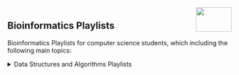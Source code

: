 <img align="right" width="80" height="55" src="https://github.com/cs-MohamedAyman/YouTube-Playlists/blob/master/organizations-logos/youtube.jpg">

## Bioinformatics Playlists
Bioinformatics Playlists for computer science students, which including the following main topics:

<details>
<summary>Data Structures and Algorithms Playlists</summary>
<table>
    <thead>
        <tr>
            <th width="40%">Channel</th>
            <th width="60%">Playlist Name</th>
            <th>Hrs</th>
        </tr>
    </thead>
    <tbody>
            <tr>
                <td rowspan=8 align=center>
MIT OpenCourseWare <a href="https://www.youtube.com/c/mitocw">Playlists</a><br>
<img src="https://github.com/cs-MohamedAyman/YouTube-Playlists/blob/master/organizations-logos/mit%20opencourseware.jpg" width="40%">
                </td>
                <td><a href="https://www.youtube.com/playlist?list=PLUl4u3cNGP62qauV_CpT1zKaGG_Vj5igX">MIT 18.217 Graph Theory and Additive Combinatorics, Fall 2019</a></td>
                <td align="center">30</td>
            </tr>
            <tr>
                <td><a href="https://www.youtube.com/playlist?list=PLUl4u3cNGP6317WaSNfmCvGym2ucw3oGp">MIT 6.046J Design and Analysis of Algorithms, Spring 2015</a></td>
                <td align="center">35</td>
            </tr>
            <tr>
                <td><a href="https://www.youtube.com/playlist?list=PLUl4u3cNGP63d33STUUBfZUpzFCVR5-PV">MIT 6.890 Algorithmic Lower Bounds, Fall 2014</a></td>
                <td align="center">30</td>
            </tr>
            <tr>
                <td><a href="https://www.youtube.com/playlist?list=PLUl4u3cNGP61hsJNdULdudlRL493b-XZf">MIT 6.851 Advanced Data Structures, Spring 2012</a></td>
                <td align="center">30</td>
            </tr>
            <tr>
                <td><a href="https://www.youtube.com/playlist?list=PLUl4u3cNGP62xuxL4CQpy8uo2MeM4a3YD">MIT 6.849 Geometric Folding Algorithms, Fall 2012</a></td>
                <td align="center">50</td>
            </tr>
            <tr>
                <td><a href="https://www.youtube.com/playlist?list=PLUl4u3cNGP61Oq3tWYp6V_F-5jb5L2iHb">MIT 6.006 Introduction to Algorithms, Fall 2011</a></td>
                <td align="center">40</td>
            </tr>
            <tr>
                <td><a href="https://www.youtube.com/playlist?list=PLB7540DEDD482705B">MIT 6.042J Mathematics for Computer Science, Fall 2010</a></td>
                <td align="center">30</td>
            </tr>
            <tr>
                <td><a href="https://www.youtube.com/playlist?list=PL8B24C31197EC371C">MIT 6.046J / 18.410J Introduction to Algorithms</a></td>
                <td align="center">30</td>
            </tr>
            <tr>
                <td rowspan=3 align=center>
Tutorials Point (India) Ltd. <a href="https://www.youtube.com/channel/UCVLbzhxVTiTLiVKeGV7WEBg">Playlists</a><br>
<img src="https://github.com/cs-MohamedAyman/YouTube-Playlists/blob/master/organizations-logos/tutorials%20point%20(india)%20ltd..jpg" width="40%">
                </td>
                <td><a href="https://www.youtube.com/playlist?list=PLWPirh4EWFpG49yASGCmvOwXwVvgnm6Jt">Data Structures</a></td>
                <td align="center">15</td>
            </tr>
            <tr>
                <td><a href="https://www.youtube.com/playlist?list=PLWPirh4EWFpFdWkNxbHeM7Sn5R3egtKpZ">Graph Theory</a></td>
                <td align="center">10</td>
            </tr>
            <tr>
                <td><a href="https://www.youtube.com/playlist?list=PLWPirh4EWFpFl2kIaopJOlKH2PULvpRIM">Analysis of Algorithm</a></td>
                <td align="center">10</td>
            </tr>
            <tr>
                <td rowspan=7 align=center>
nptelhrd <a href="https://www.youtube.com/c/iit">Playlists</a><br>
<img src="https://github.com/cs-MohamedAyman/YouTube-Playlists/blob/master/organizations-logos/nptelhrd.jpg" width="40%">
                </td>
                <td><a href="https://www.youtube.com/playlist?list=PL612CE2AB6F38DF9A">Computer - Graph Theory</a></td>
                <td align="center">40</td>
            </tr>
            <tr>
                <td><a href="https://www.youtube.com/playlist?list=PLbMVogVj5nJQnzk6Sn9o6RTpu4Evx0LOT">Matrix Theory</a></td>
                <td align="center">40</td>
            </tr>
            <tr>
                <td><a href="https://www.youtube.com/playlist?list=PLbMVogVj5nJSUpKllt0btml02Zsc9U1VU">Computer - Design and Analysis of Algorithms</a></td>
                <td align="center">35</td>
            </tr>
            <tr>
                <td><a href="https://www.youtube.com/playlist?list=PLbMVogVj5nJRB0iSf-k-zv95LA6ExPf6_">Computer Science - Parallel Algorithm</a></td>
                <td align="center">25</td>
            </tr>
            <tr>
                <td><a href="https://www.youtube.com/playlist?list=PLbMVogVj5nJTA6ZeVkqHEiUup_3ccdg_C">Computer - Computer Algorithms - 2</a></td>
                <td align="center">35</td>
            </tr>
            <tr>
                <td><a href="https://www.youtube.com/playlist?list=PL0862D1A947252D20">Computer Sc - Discrete Mathematical Structures</a></td>
                <td align="center">40</td>
            </tr>
            <tr>
                <td><a href="https://www.youtube.com/playlist?list=PL05CD03A43A56AE66">Mathematics - Advanced Matrix Theory and Linear Algebra for Engineers</a></td>
                <td align="center">40</td>
            </tr>
            <tr>
                <td rowspan=2 align=center>
Neso Academy <a href="https://www.youtube.com/user/nesoacademy">Playlists</a><br>
<img src="https://github.com/cs-MohamedAyman/YouTube-Playlists/blob/master/organizations-logos/neso%20academy.jpg" width="40%">
                </td>
                <td><a href="https://www.youtube.com/playlist?list=PLBlnK6fEyqRhqJPDXcvYlLfXPh37L89g3">Discrete Mathematics</a></td>
                <td align="center">5</td>
            </tr>
            <tr>
                <td><a href="https://www.youtube.com/playlist?list=PLBlnK6fEyqRhX6r2uhhlubuF5QextdCSM">C Programming & Data Structures</a></td>
                <td align="center">40</td>
            </tr>
            <tr>
                <td rowspan=6 align=center>
mycodeschool <a href="https://www.youtube.com/user/mycodeschool">Playlists</a><br>
<img src="https://github.com/cs-MohamedAyman/YouTube-Playlists/blob/master/organizations-logos/mycodeschool.jpg" width="40%">
                </td>
                <td><a href="https://www.youtube.com/playlist?list=PL2_aWCzGMAwKedT2KfDMB9YA5DgASZb3U">Sorting Algorithms</a></td>
                <td align="center">3</td>
            </tr>
            <tr>
                <td><a href="https://www.youtube.com/playlist?list=PL2_aWCzGMAwLz3g66WrxFGSXvSsvyfzCO">Recursion</a></td>
                <td align="center">3</td>
            </tr>
            <tr>
                <td><a href="https://www.youtube.com/playlist?list=PL2_aWCzGMAwL3ldWlrii6YeLszojgH77j">Binary Search</a></td>
                <td align="center">3</td>
            </tr>
            <tr>
                <td><a href="https://www.youtube.com/playlist?list=PL2_aWCzGMAwI9HK8YPVBjElbLbI3ufctn">Time Complexity Analysis</a></td>
                <td align="center">1</td>
            </tr>
            <tr>
                <td><a href="https://www.youtube.com/playlist?list=PL2_aWCzGMAwLL-mEB4ef20f3iqWMGWa25">Mathematics for Programmers</a></td>
                <td align="center">3</td>
            </tr>
            <tr>
                <td><a href="https://www.youtube.com/playlist?list=PL2_aWCzGMAwI3W_JlcBbtYTwiQSsOTa6P">Data structures</a></td>
                <td align="center">10</td>
            </tr>
            <tr>
                <td rowspan=6 align=center>
Gate Lectures by Ravindrababu Ravula <a href="https://www.youtube.com/channel/UCJjC1hn78yZqTf0vdTC6wAQ">Playlists</a><br>
<img src="https://github.com/cs-MohamedAyman/YouTube-Playlists/blob/master/organizations-logos/gate%20lectures%20by%20ravindrababu%20ravula.jpg" width="40%">
                </td>
                <td><a href="https://www.youtube.com/playlist?list=PLEbnTDJUr_IeHYw_sfBOJ6gk5pie0yP-0">Algorithms and Data structures</a></td>
                <td align="center">5</td>
            </tr>
            <tr>
                <td><a href="https://www.youtube.com/playlist?list=PLEbnTDJUr_Ifg1ysuBhagRJ_Uky0VPP3X">Set Theory & Algebra Complete GATE course</a></td>
                <td align="center">30</td>
            </tr>
            <tr>
                <td><a href="https://www.youtube.com/playlist?list=PLEbnTDJUr_IeX-ThnV_QNlc69YC9-uMDK">Graph Theory complete GATE course</a></td>
                <td align="center">30</td>
            </tr>
            <tr>
                <td><a href="https://www.youtube.com/playlist?list=PLEbnTDJUr_IfHaPT14Ni6jEAWhbnLevvT">GATE Discrete Maths Course</a></td>
                <td align="center">3</td>
            </tr>
            <tr>
                <td><a href="https://www.youtube.com/playlist?list=PLEbnTDJUr_IdsCDTulbxcITxAuC-rm2ys">Data Structures and Algorithms in C++</a></td>
                <td align="center">20</td>
            </tr>
            <tr>
                <td><a href="https://www.youtube.com/playlist?list=PLEbnTDJUr_IcRgfLN55di5gI6CPza5Qhm">Algorithms Free Course | For GATE and Interview Preparation</a></td>
                <td align="center">20</td>
            </tr>
            <tr>
                <td rowspan=3 align=center>
Gate Smashers <a href="https://www.youtube.com/c/GateSmashers">Playlists</a><br>
<img src="https://github.com/cs-MohamedAyman/YouTube-Playlists/blob/master/organizations-logos/gate%20smashers.jpg" width="40%">
                </td>
                <td><a href="https://www.youtube.com/playlist?list=PLxCzCOWd7aiH2wwES9vPWsEL6ipTaUSl3">Discrete Mathematics</a></td>
                <td align="center">5</td>
            </tr>
            <tr>
                <td><a href="https://www.youtube.com/playlist?list=PLxCzCOWd7aiEwaANNt3OqJPVIxwp2ebiT">Data Structure</a></td>
                <td align="center">3</td>
            </tr>
            <tr>
                <td><a href="https://www.youtube.com/playlist?list=PLxCzCOWd7aiHcmS4i14bI0VrMbZTUvlTa">Design and Analysis of algorithms (DAA)</a></td>
                <td align="center">10</td>
            </tr>
            <tr>
                <td rowspan=2 align=center>
Education 4u <a href="https://www.youtube.com/channel/UCKS34cSMNaXaySe2xgXH-3A">Playlists</a><br>
<img src="https://github.com/cs-MohamedAyman/YouTube-Playlists/blob/master/organizations-logos/education%204u.jpg" width="40%">
                </td>
                <td><a href="https://www.youtube.com/playlist?list=PLrjkTql3jnm8ikiQIeIHrMYCaBfkBkfYR">Data Structures (DS)</a></td>
                <td align="center">15</td>
            </tr>
            <tr>
                <td><a href="https://www.youtube.com/playlist?list=PLrjkTql3jnm8wGQyNhgdmm2gkoa8CXCml">Design and Analysis of algorithms</a></td>
                <td align="center">10</td>
            </tr>
            <tr>
                <td rowspan=2 align=center>
Jenny's lectures CS/IT NET&JRF <a href="https://www.youtube.com/c/JennyslecturesCSITNETJRF">Playlists</a><br>
<img src="https://github.com/cs-MohamedAyman/YouTube-Playlists/blob/master/organizations-logos/jenny's%20lectures%20cs/it%20net&jrf.jpg" width="40%">
                </td>
                <td><a href="https://www.youtube.com/playlist?list=PLdo5W4Nhv31bbKJzrsKfMpo_grxuLl8LU">Data Structures and Algorithms</a></td>
                <td align="center">40</td>
            </tr>
            <tr>
                <td><a href="https://www.youtube.com/playlist?list=PLdo5W4Nhv31aBrJE1WS4MR9LRfbmZrAQu">Dynamic Programming</a></td>
                <td align="center">5</td>
            </tr>
            <tr>
                <td rowspan=4 align=center>
Easy Engineering Classes <a href="https://www.youtube.com/c/EasyEngineeringClasses">Playlists</a><br>
<img src="https://github.com/cs-MohamedAyman/YouTube-Playlists/blob/master/organizations-logos/easy%20engineering%20classes.jpg" width="40%">
                </td>
                <td><a href="https://www.youtube.com/playlist?list=PLV8vIYTIdSnb0_n0G30-i6Mm0r_XT5_Z8">Algorithm Design and Analysis</a></td>
                <td align="center">3</td>
            </tr>
            <tr>
                <td><a href="https://www.youtube.com/playlist?list=PLV8vIYTIdSna11Vc54-abg33JtVZiiMfg">Data Structure(ETCS - 209) - IP University Syllabus</a></td>
                <td align="center">5</td>
            </tr>
            <tr>
                <td><a href="https://www.youtube.com/playlist?list=PLV8vIYTIdSnaTVCcd954N14bVOOgYh-2V">Computer Graphics and Multimedia(CGMM) Lectures in Hindi</a></td>
                <td align="center">10</td>
            </tr>
            <tr>
                <td><a href="https://www.youtube.com/playlist?list=PLV8vIYTIdSnZjLhFRkVBsjQr5NxIiq1b3">Discrete Mathematics Lectures</a></td>
                <td align="center">5</td>
            </tr>
            <tr>
                <td rowspan=8 align=center>
KNOWLEDGE GATE <a href="https://www.youtube.com/c/KNOWLEDGEGATE_kg">Playlists</a><br>
<img src="https://github.com/cs-MohamedAyman/YouTube-Playlists/blob/master/organizations-logos/knowledge%20gate.jpg" width="40%">
                </td>
                <td><a href="https://www.youtube.com/playlist?list=PLmXKhU9FNesTSqP8hWDncxpCj8a4uzmu7">3.1 – Set Theory | Discrete Mathematics</a></td>
                <td align="center">1</td>
            </tr>
            <tr>
                <td><a href="https://www.youtube.com/playlist?list=PLmXKhU9FNesTpQNP_OpXN7WaPwGx7NWsq">3.2 – Relation | Discrete Mathematics</a></td>
                <td align="center">10</td>
            </tr>
            <tr>
                <td><a href="https://www.youtube.com/playlist?list=PLmXKhU9FNesSSV7OuOH-Uu6Cunsyn9PUD">3.3 – Functions | Discrete Mathematics</a></td>
                <td align="center">3</td>
            </tr>
            <tr>
                <td><a href="https://www.youtube.com/playlist?list=PLmXKhU9FNesS7GpOddHDX3ZCl86_cwcIn">3.4 – Graph Theory | Discrete Mathematics</a></td>
                <td align="center">10</td>
            </tr>
            <tr>
                <td><a href="https://www.youtube.com/playlist?list=PLmXKhU9FNesQxcibunbD82NTQMBKVUO1S">3.5 – Proposition | Discrete Mathematics</a></td>
                <td align="center">5</td>
            </tr>
            <tr>
                <td><a href="https://www.youtube.com/playlist?list=PLmXKhU9FNesQrSgLxm6zx3XxH_M_8n3LA">3.6 – Group Theory | Discrete Mathematics</a></td>
                <td align="center">5</td>
            </tr>
            <tr>
                <td><a href="https://www.youtube.com/playlist?list=PLmXKhU9FNesRRy20Hjr2GuQ7Y6wevfsc5">5 – DATA STRUCTURE</a></td>
                <td align="center">3</td>
            </tr>
            <tr>
                <td><a href="https://www.youtube.com/playlist?list=PLmXKhU9FNesQJ3rpOAFE6RTm-2u2diwKn">6 – ALGORITHM</a></td>
                <td align="center">1</td>
            </tr>
            <tr>
                <td rowspan=10 align=center>
GeeksforGeeks <a href="https://www.youtube.com/c/GeeksforGeeksVideos">Playlists</a><br>
<img src="https://github.com/cs-MohamedAyman/YouTube-Playlists/blob/master/organizations-logos/geeksforgeeks.jpg" width="40%">
                </td>
                <td><a href="https://www.youtube.com/playlist?list=PLqM7alHXFySGbXhWx7sBJEwY2DnhDjmxm">Dynamic Programming | Algorithms & Data Structures</a></td>
                <td align="center">3</td>
            </tr>
            <tr>
                <td><a href="https://www.youtube.com/playlist?list=PLqM7alHXFySEQDk2MDfbwEdjd2svVJH9p">Arrays | Data Structures & Algorithms</a></td>
                <td align="center">20</td>
            </tr>
            <tr>
                <td><a href="https://www.youtube.com/playlist?list=PLqM7alHXFySH41ZxzrPNj2pAYPOI8ITe7">Linked List | Data Structures & Algorithms</a></td>
                <td align="center">10</td>
            </tr>
            <tr>
                <td><a href="https://www.youtube.com/playlist?list=PLqM7alHXFySF7Lap-wi5qlaD8OEBx9RMV">Stack | Data Structures & Algorithms</a></td>
                <td align="center">5</td>
            </tr>
            <tr>
                <td><a href="https://www.youtube.com/playlist?list=PLqM7alHXFySG6wgjVeEat_ouTIi0IBQ6D">Queue | Data Structures & Algorithms</a></td>
                <td align="center">3</td>
            </tr>
            <tr>
                <td><a href="https://www.youtube.com/playlist?list=PLqM7alHXFySGNyLyr8A2CBEBIbUIEC38f">Matrix Tutorials</a></td>
                <td align="center">1</td>
            </tr>
            <tr>
                <td><a href="https://www.youtube.com/playlist?list=PLqM7alHXFySEaZgcg7uRYJFBnYMLti-nh">Graph | Data Structures & Algorithms</a></td>
                <td align="center">5</td>
            </tr>
            <tr>
                <td><a href="https://www.youtube.com/playlist?list=PLqM7alHXFySHCXD7r1J0ky9Zg_GBB1dbk">Trees | Data Structures & Algorithms</a></td>
                <td align="center">20</td>
            </tr>
            <tr>
                <td><a href="https://www.youtube.com/playlist?list=PLqM7alHXFySGwXaessYMemAnITqlZdZVE">Hashing Tutorials</a></td>
                <td align="center">3</td>
            </tr>
            <tr>
                <td><a href="https://www.youtube.com/playlist?list=PLqM7alHXFySH8VivqUPnNFJ0kxgzgHrVb">Trie | Data Structures & Algorithms</a></td>
                <td align="center">1</td>
            </tr>
            <tr>
                <td rowspan=3 align=center>
Sundeep Saradhi Kanthety <a href="https://www.youtube.com/c/SundeepSaradhi">Playlists</a><br>
<img src="https://github.com/cs-MohamedAyman/YouTube-Playlists/blob/master/organizations-logos/sundeep%20saradhi%20kanthety.jpg" width="40%">
                </td>
                <td><a href="https://www.youtube.com/playlist?list=PLLOxZwkBK52Akgqf4oSWPOQO9ROWS_9rc">DATA STRUCTURES</a></td>
                <td align="center">20</td>
            </tr>
            <tr>
                <td><a href="https://www.youtube.com/playlist?list=PLLOxZwkBK52CY_b7jorivUjYzjhoMA_6Z">SORTING TECHNIQUES</a></td>
                <td align="center">5</td>
            </tr>
            <tr>
                <td><a href="https://www.youtube.com/playlist?list=PLLOxZwkBK52DkMLAYhRLA_VtePq5wW_N4">COMPUTER GRAPHICS</a></td>
                <td align="center">10</td>
            </tr>
            <tr>
                <td rowspan=2 align=center>
5 Minutes Engineering <a href="https://www.youtube.com/c/5MinutesEngineering">Playlists</a><br>
<img src="https://github.com/cs-MohamedAyman/YouTube-Playlists/blob/master/organizations-logos/5%20minutes%20engineering.jpg" width="40%">
                </td>
                <td><a href="https://www.youtube.com/playlist?list=PLYwpaL_SFmcDKuvj-wIgDnHA5JTfUwrHv">Discrete Mathematics</a></td>
                <td align="center">1</td>
            </tr>
            <tr>
                <td><a href="https://www.youtube.com/playlist?list=PLYwpaL_SFmcBOrMihdkd48kgs6_YP8taa">Design And Analysis Of Algorithm</a></td>
                <td align="center">5</td>
            </tr>
            <tr>
                <td rowspan=4 align=center>
Tushar Roy - Coding Made Simple <a href="https://www.youtube.com/user/tusharroy2525">Playlists</a><br>
<img src="https://github.com/cs-MohamedAyman/YouTube-Playlists/blob/master/organizations-logos/tushar%20roy%20-%20coding%20made%20simple.jpg" width="40%">
                </td>
                <td><a href="https://www.youtube.com/playlist?list=PLrmLmBdmIlpv_jNDXtJGYTPNQ2L1gdHxu">Binary Tree</a></td>
                <td align="center">10</td>
            </tr>
            <tr>
                <td><a href="https://www.youtube.com/playlist?list=PLrmLmBdmIlpsHaNTPP_jHHDx_os9ItYXr">Dynamic Programming</a></td>
                <td align="center">10</td>
            </tr>
            <tr>
                <td><a href="https://www.youtube.com/playlist?list=PLrmLmBdmIlpvxhscYQdvfFNWU_pdkG5de">Suffix/Prefix</a></td>
                <td align="center">3</td>
            </tr>
            <tr>
                <td><a href="https://www.youtube.com/playlist?list=PLrmLmBdmIlpu2f2g8ltqaaCZiq6GJvl1j">Graph Algorithms</a></td>
                <td align="center">5</td>
            </tr>
            <tr>
                <td rowspan=8 align=center>
Back To Back SWE <a href="https://www.youtube.com/c/BackToBackSWE">Playlists</a><br>
<img src="https://github.com/cs-MohamedAyman/YouTube-Playlists/blob/master/organizations-logos/back%20to%20back%20swe.jpg" width="40%">
                </td>
                <td><a href="https://www.youtube.com/playlist?list=PLiQ766zSC5jOuk-QnjvTv7E8wqOTQ-Ic9">Time and Space Complexity</a></td>
                <td align="center">1</td>
            </tr>
            <tr>
                <td><a href="https://www.youtube.com/playlist?list=PLiQ766zSC5jNlilqsJSiVcvIMxTdMlJbl">Graphs, Greedy Algorithms, & Other</a></td>
                <td align="center">3</td>
            </tr>
            <tr>
                <td><a href="https://www.youtube.com/playlist?list=PLiQ766zSC5jM2OKVr8sooOuGgZkvnOCTI">Dynamic Programming, Recursion, & Backtracking</a></td>
                <td align="center">10</td>
            </tr>
            <tr>
                <td><a href="https://www.youtube.com/playlist?list=PLiQ766zSC5jMZgWWdqy_6TpLivRGQaFD-">Sorting, Searching, & Heaps</a></td>
                <td align="center">10</td>
            </tr>
            <tr>
                <td><a href="https://www.youtube.com/playlist?list=PLiQ766zSC5jND9vxch5-zT7GuMigiWaV_">Trees, Binary Trees, & Binary Search Trees</a></td>
                <td align="center">3</td>
            </tr>
            <tr>
                <td><a href="https://www.youtube.com/playlist?list=PLiQ766zSC5jN42O1DBalnkom5y2LXtnnK">Arrays, Primitives, & Strings</a></td>
                <td align="center">5</td>
            </tr>
            <tr>
                <td><a href="https://www.youtube.com/playlist?list=PLiQ766zSC5jMEpcGL0nSkfDM3paBP5FOE">Linked Lists & Hashtables</a></td>
                <td align="center">3</td>
            </tr>
            <tr>
                <td><a href="https://www.youtube.com/playlist?list=PLiQ766zSC5jPjqhrp9VWhvTcR0jwF1-Km">Stacks & Queues</a></td>
                <td align="center">1</td>
            </tr>
            <tr>
                <td rowspan=2 align=center>
Simple Snippets <a href="https://www.youtube.com/c/SimpleSnippets">Playlists</a><br>
<img src="https://github.com/cs-MohamedAyman/YouTube-Playlists/blob/master/organizations-logos/simple%20snippets.jpg" width="40%">
                </td>
                <td><a href="https://www.youtube.com/playlist?list=PLIY8eNdw5tW_zX3OCzX7NJ8bL1p6pWfgG">Data Structures and Algorithms with C++ Practical Implementation</a></td>
                <td align="center">15</td>
            </tr>
            <tr>
                <td><a href="https://www.youtube.com/playlist?list=PLIY8eNdw5tW_lHyageTADFKBt9weJXndE">CPU Scheduling Algorithms - Operating Systems</a></td>
                <td align="center">3</td>
            </tr>
            <tr>
                <td rowspan=4 align=center>
TheTrevTutor <a href="https://www.youtube.com/c/Trevtutor">Playlists</a><br>
<img src="https://github.com/cs-MohamedAyman/YouTube-Playlists/blob/master/organizations-logos/thetrevtutor.jpg" width="40%">
                </td>
                <td><a href="https://www.youtube.com/playlist?list=PLDDGPdw7e6Ag1EIznZ-m-qXu4XX3A0cIz">Discrete Math 1</a></td>
                <td align="center">15</td>
            </tr>
            <tr>
                <td><a href="https://www.youtube.com/playlist?list=PLDDGPdw7e6Aj0amDsYInT_8p6xTSTGEi2">Discrete Math 2</a></td>
                <td align="center">10</td>
            </tr>
            <tr>
                <td><a href="https://www.youtube.com/playlist?list=PLDDGPdw7e6Ah0e9VYg6ejkS4jRLKB2b2J">Introduction to Linguistics</a></td>
                <td align="center">5</td>
            </tr>
            <tr>
                <td><a href="https://www.youtube.com/playlist?list=PLDDGPdw7e6AhOute8PxF1qccHYGtFZdbl">Mathematical Linguistics</a></td>
                <td align="center">10</td>
            </tr>
            <tr>
                <td rowspan=7 align=center>
Back To Back SWE <a href="https://www.youtube.com/c/BackToBackSWE">Playlists</a><br>
<img src="https://github.com/cs-MohamedAyman/YouTube-Playlists/blob/master/organizations-logos/back%20to%20back%20swe.jpg" width="40%">
                </td>
                <td><a href="https://www.youtube.com/playlist?list=PLiQ766zSC5jM2OKVr8sooOuGgZkvnOCTI">Dynamic Programming, Recursion, & Backtracking</a></td>
                <td align="center">10</td>
            </tr>
            <tr>
                <td><a href="https://www.youtube.com/playlist?list=PLiQ766zSC5jPjqhrp9VWhvTcR0jwF1-Km">Stacks & Queues</a></td>
                <td align="center">1</td>
            </tr>
            <tr>
                <td><a href="https://www.youtube.com/playlist?list=PLiQ766zSC5jND9vxch5-zT7GuMigiWaV_">Trees, Binary Trees, & Binary Search Trees</a></td>
                <td align="center">3</td>
            </tr>
            <tr>
                <td><a href="https://www.youtube.com/playlist?list=PLiQ766zSC5jMEpcGL0nSkfDM3paBP5FOE">Linked Lists & Hashtables</a></td>
                <td align="center">3</td>
            </tr>
            <tr>
                <td><a href="https://www.youtube.com/playlist?list=PLiQ766zSC5jNlilqsJSiVcvIMxTdMlJbl">Graphs, Greedy Algorithms, & Other</a></td>
                <td align="center">3</td>
            </tr>
            <tr>
                <td><a href="https://www.youtube.com/playlist?list=PLiQ766zSC5jN42O1DBalnkom5y2LXtnnK">Arrays, Primitives, & Strings</a></td>
                <td align="center">5</td>
            </tr>
            <tr>
                <td><a href="https://www.youtube.com/playlist?list=PLiQ766zSC5jMZgWWdqy_6TpLivRGQaFD-">Sorting, Searching, & Heaps</a></td>
                <td align="center">10</td>
            </tr>
            <tr>
                <td rowspan=5 align=center>
Unacademy Computer Science <a href="https://www.youtube.com/channel/UCFWCFYvqnAMT-jcCqTp_SlA">Playlists</a><br>
<img src="https://github.com/cs-MohamedAyman/YouTube-Playlists/blob/master/organizations-logos/unacademy%20computer%20science.jpg" width="40%">
                </td>
                <td><a href="https://www.youtube.com/playlist?list=PLG9aCp4uE-s0W16umpGQZO686g8LgqsBe">ETCS 209 Data Structure (English+Hindi)</a></td>
                <td align="center">5</td>
            </tr>
            <tr>
                <td><a href="https://www.youtube.com/playlist?list=PLG9aCp4uE-s0j5Er7XarVwb2Vl-s0z-OJ">Data Structure | Infinity Batch</a></td>
                <td align="center">45</td>
            </tr>
            <tr>
                <td><a href="https://www.youtube.com/playlist?list=PLG9aCp4uE-s3Rs4AjzG0VcXQCggmOJJ6W">Data Structure: GATE PYQs</a></td>
                <td align="center">15</td>
            </tr>
            <tr>
                <td><a href="https://www.youtube.com/playlist?list=PLG9aCp4uE-s0tYS5e9TlKqtJ9hPZ6PDjj">Data Structure | Placement Preparation</a></td>
                <td align="center">5</td>
            </tr>
            <tr>
                <td><a href="https://www.youtube.com/playlist?list=PLG9aCp4uE-s0R2OpVLcENKs5jXFCTmxw8">Data Structure | Sankalp Batch</a></td>
                <td align="center">10</td>
            </tr>
            <tr>
                <td rowspan=15 align=center>
WilliamFiset <a href="https://www.youtube.com/c/WilliamFiset-videos">Playlists</a><br>
<img src="https://github.com/cs-MohamedAyman/YouTube-Playlists/blob/master/organizations-logos/williamfiset.jpg" width="40%">
                </td>
                <td><a href="https://www.youtube.com/playlist?list=PLDV1Zeh2NRsDGO4--qE8yH72HFL1Km93P">Graph Theory Playlist</a></td>
                <td align="center">10</td>
            </tr>
            <tr>
                <td><a href="https://www.youtube.com/playlist?list=PLDV1Zeh2NRsAsbafOroUBnNV8fhZa7P4u">Dynamic Programming</a></td>
                <td align="center">3</td>
            </tr>
            <tr>
                <td><a href="https://www.youtube.com/playlist?list=PLDV1Zeh2NRsDfGc8rbQ0_58oEZQVtvoIc">Tree Algorithms</a></td>
                <td align="center">3</td>
            </tr>
            <tr>
                <td><a href="https://www.youtube.com/playlist?list=PLDV1Zeh2NRsDj3NzHbbFIC58etjZhiGcG">Network Flow playlist</a></td>
                <td align="center">3</td>
            </tr>
            <tr>
                <td><a href="https://www.youtube.com/playlist?list=PLDV1Zeh2NRsD06x59fxczdWLhDDszUHKt">AVL tree playlist</a></td>
                <td align="center">1</td>
            </tr>
            <tr>
                <td><a href="https://www.youtube.com/playlist?list=PLDV1Zeh2NRsBI1C-mR6ZhHTyfoEJWlxvq">Union Find [Disjoint Set] Playlist</a></td>
                <td align="center">1</td>
            </tr>
            <tr>
                <td><a href="https://www.youtube.com/playlist?list=PLDV1Zeh2NRsCYY48kOkeLQ-cg9-eqInzs">Binary Search Tree Playlist</a></td>
                <td align="center">1</td>
            </tr>
            <tr>
                <td><a href="https://www.youtube.com/playlist?list=PLDV1Zeh2NRsC0FVi9Rshi-5fFU1QwcFQ1">Stack data structure playlist</a></td>
                <td align="center">1</td>
            </tr>
            <tr>
                <td><a href="https://www.youtube.com/playlist?list=PLDV1Zeh2NRsAWrxWRTHJrsgBrbwqGzt-z">Queue data structure playlist</a></td>
                <td align="center">1</td>
            </tr>
            <tr>
                <td><a href="https://www.youtube.com/playlist?list=PLDV1Zeh2NRsCQ_Educ7GCNs3mvzpXhHW5">Suffix array playlist</a></td>
                <td align="center">1</td>
            </tr>
            <tr>
                <td><a href="https://www.youtube.com/playlist?list=PLDV1Zeh2NRsCLFSHm1nYb9daYf60lCcag">Priority Queue Playlist</a></td>
                <td align="center">1</td>
            </tr>
            <tr>
                <td><a href="https://www.youtube.com/playlist?list=PLDV1Zeh2NRsCvoyP-bztk6uXAYoyZg_U9">Fenwick Tree/Binary indexed tree playlist</a></td>
                <td align="center">1</td>
            </tr>
            <tr>
                <td><a href="https://www.youtube.com/playlist?list=PLDV1Zeh2NRsDH5Wq-Vk5tDb8gH03cULZS">Hash Tables Playlist</a></td>
                <td align="center">3</td>
            </tr>
            <tr>
                <td><a href="https://www.youtube.com/playlist?list=PLDV1Zeh2NRsB6SWUrDFW2RmDotAfPbeHu">Data structures playlist</a></td>
                <td align="center">10</td>
            </tr>
            <tr>
                <td><a href="https://www.youtube.com/playlist?list=PLDV1Zeh2NRsB_qrMScWu9VcsXXP4A36xM">Programming Competition Problems with Micah Stairs</a></td>
                <td align="center">3</td>
            </tr>
            <tr>
                <td rowspan=8 align=center>
Knowledge Center <a href="https://www.youtube.com/c/KnowledgeCenter">Playlists</a><br>
<img src="https://github.com/cs-MohamedAyman/YouTube-Playlists/blob/master/organizations-logos/knowledge%20center.jpg" width="40%">
                </td>
                <td><a href="https://www.youtube.com/playlist?list=PL1w8k37X_6L_M7IBbrygh_OPZlpaQ_49a">Discrete Mathematics (A to Z)</a></td>
                <td align="center">3</td>
            </tr>
            <tr>
                <td><a href="https://www.youtube.com/playlist?list=PL1w8k37X_6L-UQSn0c4DJJmbLb2DzDBkx">Dynamic Programming | Programming Interviews</a></td>
                <td align="center">10</td>
            </tr>
            <tr>
                <td><a href="https://www.youtube.com/playlist?list=PL1w8k37X_6L_OFMZKomcc3BTbNXIzuK_-">Recursion</a></td>
                <td align="center">3</td>
            </tr>
            <tr>
                <td><a href="https://www.youtube.com/playlist?list=PL1w8k37X_6L_otfYwx4OiMmVKs_iLkPz5">Strings | Pattern Matching</a></td>
                <td align="center">3</td>
            </tr>
            <tr>
                <td><a href="https://www.youtube.com/playlist?list=PL1w8k37X_6L-E23tn3d6oXLW63pS8-5rm">Trees | Binary Trees | BST</a></td>
                <td align="center">10</td>
            </tr>
            <tr>
                <td><a href="https://www.youtube.com/playlist?list=PL1w8k37X_6L9IfRTVvL-tKnrZ_F-8HJQt">Graphs | Data Structures | Algorithms</a></td>
                <td align="center">15</td>
            </tr>
            <tr>
                <td><a href="https://www.youtube.com/playlist?list=PL1w8k37X_6L-bwZCPpELH6Cwo3WzUxDp7">Linked List | Data Structures and Algorithms | C++</a></td>
                <td align="center">10</td>
            </tr>
            <tr>
                <td><a href="https://www.youtube.com/playlist?list=PL1w8k37X_6L9NXrP1D31hDTKcdAPIL0cG">C++ Standard Template Library | STL</a></td>
                <td align="center">5</td>
            </tr>
            <tr>
                <td rowspan=22 align=center>
TECH DOSE <a href="https://www.youtube.com/c/TECHDOSE4u">Playlists</a><br>
<img src="https://github.com/cs-MohamedAyman/YouTube-Playlists/blob/master/organizations-logos/tech%20dose.jpg" width="40%">
                </td>
                <td><a href="https://www.youtube.com/playlist?list=PLEJXowNB4kPxWxRGSSn4qLdZm0h_XHqzt">Hashing Full Course</a></td>
                <td align="center">3</td>
            </tr>
            <tr>
                <td><a href="https://www.youtube.com/playlist?list=PLEJXowNB4kPyP2PdMhOUlTY6GrRIITx28">HEAP full course</a></td>
                <td align="center">5</td>
            </tr>
            <tr>
                <td><a href="https://www.youtube.com/playlist?list=PLEJXowNB4kPxBwaXtRO1qFLpCzF75DYrS">Dynamic Programming Newbie to Expert</a></td>
                <td align="center">15</td>
            </tr>
            <tr>
                <td><a href="https://www.youtube.com/playlist?list=PLEJXowNB4kPyO3prfyAh8ms7VltG5o47M">TRIE</a></td>
                <td align="center">5</td>
            </tr>
            <tr>
                <td><a href="https://www.youtube.com/playlist?list=PLEJXowNB4kPzDxOSQJFEnfZW_fduTdFlD">Programming & Data Structures</a></td>
                <td align="center">5</td>
            </tr>
            <tr>
                <td><a href="https://www.youtube.com/playlist?list=PLEJXowNB4kPy7Um6ju_jus9kdlTg5KEf_">Sorting Algorithms</a></td>
                <td align="center">5</td>
            </tr>
            <tr>
                <td><a href="https://www.youtube.com/playlist?list=PLEJXowNB4kPxEGqBZgYZZv3vy9Adj5_Am">Linked List</a></td>
                <td align="center">3</td>
            </tr>
            <tr>
                <td><a href="https://www.youtube.com/playlist?list=PLEJXowNB4kPzqcnf9CnjEcgP7r5LaSijB">Tree</a></td>
                <td align="center">10</td>
            </tr>
            <tr>
                <td><a href="https://www.youtube.com/playlist?list=PLEJXowNB4kPzEzCq5aDgElTTdG5hCIFhz">Advanced Data Structures</a></td>
                <td align="center">3</td>
            </tr>
            <tr>
                <td><a href="https://www.youtube.com/playlist?list=PLEJXowNB4kPydA5eRH1TqTstabSvurF_D">Data Structures in Python</a></td>
                <td align="center">3</td>
            </tr>
            <tr>
                <td><a href="https://www.youtube.com/playlist?list=PLEJXowNB4kPzhcTNLaBgtddxRAgOnhu68">Dynamic Programming</a></td>
                <td align="center">10</td>
            </tr>
            <tr>
                <td><a href="https://www.youtube.com/playlist?list=PLEJXowNB4kPwTb4BivkY0dENHmXdOEM3V">Searching Algorithms</a></td>
                <td align="center">5</td>
            </tr>
            <tr>
                <td><a href="https://www.youtube.com/playlist?list=PLEJXowNB4kPyi859E6qGUs7jlpQehJndl">Trie</a></td>
                <td align="center">3</td>
            </tr>
            <tr>
                <td><a href="https://www.youtube.com/playlist?list=PLEJXowNB4kPxiWkLPP7b4D9761SEhyEzm">Segment Tree</a></td>
                <td align="center">1</td>
            </tr>
            <tr>
                <td><a href="https://www.youtube.com/playlist?list=PLEJXowNB4kPzM2TEVdhu8Aq0FUvaW95HY">Time & Space complexity analysis</a></td>
                <td align="center">1</td>
            </tr>
            <tr>
                <td><a href="https://www.youtube.com/playlist?list=PLEJXowNB4kPzByLnnFYNSCoqtFz0VKLk5">Graph</a></td>
                <td align="center">15</td>
            </tr>
            <tr>
                <td><a href="https://www.youtube.com/playlist?list=PLEJXowNB4kPwa5VPvdQ1U3B2yaogEGDjX">Bit Operations</a></td>
                <td align="center">10</td>
            </tr>
            <tr>
                <td><a href="https://www.youtube.com/playlist?list=PLEJXowNB4kPzM42NGnS_9ok5c3iVIx551">Hash</a></td>
                <td align="center">15</td>
            </tr>
            <tr>
                <td><a href="https://www.youtube.com/playlist?list=PLEJXowNB4kPx7Bx9J5in8LDK7hZKVrvpD">Geometric algorithms</a></td>
                <td align="center">1</td>
            </tr>
            <tr>
                <td><a href="https://www.youtube.com/playlist?list=PLEJXowNB4kPzC3OYy2LRovf_xb8JjAMEF">Mathematical</a></td>
                <td align="center">1</td>
            </tr>
            <tr>
                <td><a href="https://www.youtube.com/playlist?list=PLEJXowNB4kPzEvxN8ed6T13Meet7HP3h0">Stack & Queue</a></td>
                <td align="center">5</td>
            </tr>
            <tr>
                <td><a href="https://www.youtube.com/playlist?list=PLEJXowNB4kPxQIN2dCUAnQ_92HIziG4x6">Programming Interview Questions</a></td>
                <td align="center">45</td>
            </tr>
            <tr>
                <td rowspan=10 align=center>
Vivekanand Khyade - Algorithm Every Day <a href="https://www.youtube.com/user/vivekanandkhyade">Playlists</a><br>
<img src="https://github.com/cs-MohamedAyman/YouTube-Playlists/blob/master/organizations-logos/vivekanand%20khyade%20-%20algorithm%20every%20day.jpg" width="40%">
                </td>
                <td><a href="https://www.youtube.com/playlist?list=PLeIMaH7i8JDh43iAYY_bKJRbAQCwmIqhS">CodeWithMe ( Linked List Series )</a></td>
                <td align="center">3</td>
            </tr>
            <tr>
                <td><a href="https://www.youtube.com/playlist?list=PLeIMaH7i8JDiRA4fK9QmjvDSZKBJDyxpc">Graph Theory</a></td>
                <td align="center">10</td>
            </tr>
            <tr>
                <td><a href="https://www.youtube.com/playlist?list=PLeIMaH7i8JDjw0uHGG1AwB8M2DwDS4-Nk">Simple Questions</a></td>
                <td align="center">1</td>
            </tr>
            <tr>
                <td><a href="https://www.youtube.com/playlist?list=PLeIMaH7i8JDj2otElX_jV45ctSPju_Kyl">SEGMENT TREE</a></td>
                <td align="center">1</td>
            </tr>
            <tr>
                <td><a href="https://www.youtube.com/playlist?list=PLeIMaH7i8JDim_JbrI07PxNdWqrmrq5RK">MATRIX</a></td>
                <td align="center">3</td>
            </tr>
            <tr>
                <td><a href="https://www.youtube.com/playlist?list=PLeIMaH7i8JDjd21ZF6jlRKtChLttls7BG">ARRAY</a></td>
                <td align="center">5</td>
            </tr>
            <tr>
                <td><a href="https://www.youtube.com/playlist?list=PLeIMaH7i8JDhqZpO42Vnx7wkYbyrf4Dm_">AVL TREE</a></td>
                <td align="center">3</td>
            </tr>
            <tr>
                <td><a href="https://www.youtube.com/playlist?list=PLeIMaH7i8JDio7glJoO1rQIAo4g1msRRG">Linked List</a></td>
                <td align="center">10</td>
            </tr>
            <tr>
                <td><a href="https://www.youtube.com/playlist?list=PLeIMaH7i8JDj7DnmO7lll97P1yZjMCpgY">Binary Tree (ALL Interview Questions)</a></td>
                <td align="center">20</td>
            </tr>
            <tr>
                <td><a href="https://www.youtube.com/playlist?list=PLeIMaH7i8JDjMEB-b2I8NGcKMFZc85djW">Dynamic Programming</a></td>
                <td align="center">5</td>
            </tr>
            <tr>
                <td rowspan=5 align=center>
Online Lectures in Nepali <a href="https://www.youtube.com/channel/UCvc1Xg1qWSfQptoCEq13pEA">Playlists</a><br>
<img src="https://github.com/cs-MohamedAyman/YouTube-Playlists/blob/master/organizations-logos/online%20lectures%20in%20nepali.jpg" width="40%">
                </td>
                <td><a href="https://www.youtube.com/playlist?list=PLtI58n-2bhFCV-R9gMklXLQ_9T2soXE65">Matrix</a></td>
                <td align="center">3</td>
            </tr>
            <tr>
                <td><a href="https://www.youtube.com/playlist?list=PLtI58n-2bhFB3dSj7_ZdnhDutZHA3a4YD">Discrete Mathematics</a></td>
                <td align="center">10</td>
            </tr>
            <tr>
                <td><a href="https://www.youtube.com/playlist?list=PLtI58n-2bhFAX6wqTgdbbT6OhrM-BwvLn">Number Theory</a></td>
                <td align="center">5</td>
            </tr>
            <tr>
                <td><a href="https://www.youtube.com/playlist?list=PLtI58n-2bhFCaoJVc_NFddg5Re5W0Vql5">Group Theory</a></td>
                <td align="center">10</td>
            </tr>
            <tr>
                <td><a href="https://www.youtube.com/playlist?list=PLtI58n-2bhFCChvXIy-A_a78GGb4vzBIQ">Graph Theory</a></td>
                <td align="center">10</td>
            </tr>
            <tr>
                <td rowspan=12 align=center>
Sarada Herke <a href="https://www.youtube.com/c/SaradaHerke">Playlists</a><br>
<img src="https://github.com/cs-MohamedAyman/YouTube-Playlists/blob/master/organizations-logos/sarada%20herke.jpg" width="40%">
                </td>
                <td><a href="https://www.youtube.com/playlist?list=PLGxuz-nmYlQOiIOriTXMEoGoybUC3Jmrn">Graph Theory part-1</a></td>
                <td align="center">1</td>
            </tr>
            <tr>
                <td><a href="https://www.youtube.com/playlist?list=PLGxuz-nmYlQOWynO1-O9SBboVyjSSrmXF">Graph Theory part-2</a></td>
                <td align="center">1</td>
            </tr>
            <tr>
                <td><a href="https://www.youtube.com/playlist?list=PLGxuz-nmYlQOwe-FPnmy8RA4nzpsygCPx">Graph Theory part-3</a></td>
                <td align="center">3</td>
            </tr>
            <tr>
                <td><a href="https://www.youtube.com/playlist?list=PLGxuz-nmYlQOXFjanEQY4WHnPJnAYQSqP">Graph Theory part-4</a></td>
                <td align="center">1</td>
            </tr>
            <tr>
                <td><a href="https://www.youtube.com/playlist?list=PLGxuz-nmYlQPtH2TgH3MTTkrMYjKtltwk">Graph Theory part-5</a></td>
                <td align="center">1</td>
            </tr>
            <tr>
                <td><a href="https://www.youtube.com/playlist?list=PLGxuz-nmYlQMqbct_HCAgSmWEmuHvubXT">Graph Theory part-6</a></td>
                <td align="center">1</td>
            </tr>
            <tr>
                <td><a href="https://www.youtube.com/playlist?list=PLGxuz-nmYlQNCcfVYLs9G4dtFJDFUuo5A">Graph Theory part-7</a></td>
                <td align="center">3</td>
            </tr>
            <tr>
                <td><a href="https://www.youtube.com/playlist?list=PLGxuz-nmYlQNtbShUqPRrMA8cQAc45L03">Graph Theory part-8</a></td>
                <td align="center">1</td>
            </tr>
            <tr>
                <td><a href="https://www.youtube.com/playlist?list=PLGxuz-nmYlQONimToEreNmISXM808M5Ba">Graph Theory part-9</a></td>
                <td align="center">1</td>
            </tr>
            <tr>
                <td><a href="https://www.youtube.com/playlist?list=PLGxuz-nmYlQPgIHbqWtgD-F7NnJuqs4fH">Graph Theory part-10</a></td>
                <td align="center">1</td>
            </tr>
            <tr>
                <td><a href="https://www.youtube.com/playlist?list=PLGxuz-nmYlQMO2wRhUhV_g6AN3vLN_4X7">Graph Theory part-11</a></td>
                <td align="center">1</td>
            </tr>
            <tr>
                <td><a href="https://www.youtube.com/playlist?list=PLGxuz-nmYlQPOc4w1Kp2MZrdqOOm4Jxeo">Discrete Math part-1</a></td>
                <td align="center">1</td>
            </tr>
            <tr>
                <td rowspan=13 align=center>
Byte by Byte <a href="https://www.youtube.com/c/ByteByByte">Playlists</a><br>
<img src="https://github.com/cs-MohamedAyman/YouTube-Playlists/blob/master/organizations-logos/byte%20by%20byte.jpg" width="40%">
                </td>
                <td><a href="https://www.youtube.com/playlist?list=PLNmW52ef0uwsjnM06LweaYEZr-wjPKBnj">Coding Interview Questions</a></td>
                <td align="center">15</td>
            </tr>
            <tr>
                <td><a href="https://www.youtube.com/playlist?list=PLNmW52ef0uws098xXRbALoadgcc4bNkDm">Dynamic Programming Interview Questions</a></td>
                <td align="center">3</td>
            </tr>
            <tr>
                <td><a href="https://www.youtube.com/playlist?list=PLNmW52ef0uwvmnS0UQU4Qf3NvsEREGWoK">Array Interview Questions</a></td>
                <td align="center">5</td>
            </tr>
            <tr>
                <td><a href="https://www.youtube.com/playlist?list=PLNmW52ef0uwsMppECkGBpoao1p0_xWX2E">Recursion Interview Questions</a></td>
                <td align="center">5</td>
            </tr>
            <tr>
                <td><a href="https://www.youtube.com/playlist?list=PLNmW52ef0uwsqn4haINljAFDivH1zhqxF">Linked List Interview Questions</a></td>
                <td align="center">3</td>
            </tr>
            <tr>
                <td><a href="https://www.youtube.com/playlist?list=PLNmW52ef0uwvkul_e_wLD525jbTfMKLIJ">Bit Manipulation Interview Questions</a></td>
                <td align="center">3</td>
            </tr>
            <tr>
                <td><a href="https://www.youtube.com/playlist?list=PLNmW52ef0uwupxKyYvhvF7yG4nQGvO15b">Graph Interview Questions</a></td>
                <td align="center">1</td>
            </tr>
            <tr>
                <td><a href="https://www.youtube.com/playlist?list=PLNmW52ef0uwtgYJRlfpXQMMmCYz_supCK">Queue Interview Questions</a></td>
                <td align="center">1</td>
            </tr>
            <tr>
                <td><a href="https://www.youtube.com/playlist?list=PLNmW52ef0uwuHS_Z2DNVTY14xCZLI9OJ0">Searching Interview Questions</a></td>
                <td align="center">3</td>
            </tr>
            <tr>
                <td><a href="https://www.youtube.com/playlist?list=PLNmW52ef0uwuSooQnKuyJ-ZGz4UE0NDZL">Sorting Interview Questions</a></td>
                <td align="center">3</td>
            </tr>
            <tr>
                <td><a href="https://www.youtube.com/playlist?list=PLNmW52ef0uwuvEW2yg2PxErsLF9ldA1WP">Stack Interview Questions</a></td>
                <td align="center">3</td>
            </tr>
            <tr>
                <td><a href="https://www.youtube.com/playlist?list=PLNmW52ef0uwuW5_1_K8ncp3DtLYBa0pA8">String Interview Questions</a></td>
                <td align="center">3</td>
            </tr>
            <tr>
                <td><a href="https://www.youtube.com/playlist?list=PLNmW52ef0uwtUY4OFRF0eV1mlT5lKhe_j">Tree Interview Questions</a></td>
                <td align="center">3</td>
            </tr>
            <tr>
                <td rowspan=3 align=center>
CSE GURUS <a href="https://www.youtube.com/c/CSEGURUS">Playlists</a><br>
<img src="https://github.com/cs-MohamedAyman/YouTube-Playlists/blob/master/organizations-logos/cse%20gurus.jpg" width="40%">
                </td>
                <td><a href="https://www.youtube.com/playlist?list=PLYT7YDstBQmHr7eumHSrdo1aTMpqrpPDa">Design and Analysis of Algorithms</a></td>
                <td align="center">10</td>
            </tr>
            <tr>
                <td><a href="https://www.youtube.com/playlist?list=PLYT7YDstBQmGeekQGnqZinp52hJ6U_wXh">TOP 90 Data Strctures MCQs</a></td>
                <td align="center">5</td>
            </tr>
            <tr>
                <td><a href="https://www.youtube.com/playlist?list=PLYT7YDstBQmG5lGMQE-wnCK2tzDMusgkZ">All Sorting Techniques in detail</a></td>
                <td align="center">3</td>
            </tr>
            <tr>
                <td rowspan=12 align=center>
Nargish Gupta <a href="https://www.youtube.com/c/NargishGupta">Playlists</a><br>
<img src="https://github.com/cs-MohamedAyman/YouTube-Playlists/blob/master/organizations-logos/nargish%20gupta.jpg" width="40%">
                </td>
                <td><a href="https://www.youtube.com/playlist?list=PLPzfPcir5uPQ6LrB421cvMvcF3EcsGrr5">Data Structures by Nargish Gupta</a></td>
                <td align="center">20</td>
            </tr>
            <tr>
                <td><a href="https://www.youtube.com/playlist?list=PLPzfPcir5uPSPfJNhV_1jI5BKMXIPiNpV">Sorting and Searching Algorithms by Nargish Gupta</a></td>
                <td align="center">3</td>
            </tr>
            <tr>
                <td><a href="https://www.youtube.com/playlist?list=PLPzfPcir5uPSFdfLMqtINQLHc-bq-dXfq">Linked List Data Structure by Nargish Gupta</a></td>
                <td align="center">5</td>
            </tr>
            <tr>
                <td><a href="https://www.youtube.com/playlist?list=PLPzfPcir5uPQMEV6XK6Pxkf5R3m3POrLJ">Divide and Conquer Technique in Algorithm Design by Nargish Gupta</a></td>
                <td align="center">3</td>
            </tr>
            <tr>
                <td><a href="https://www.youtube.com/playlist?list=PLPzfPcir5uPT-bz21Wfxx2MPBzyD3TIwv">Queue Data Structure by Nargish Gupta</a></td>
                <td align="center">1</td>
            </tr>
            <tr>
                <td><a href="https://www.youtube.com/playlist?list=PLPzfPcir5uPQEPIPkqWEfyUSkakq6zDmP">Stack Data Structure by Nargish Gupta</a></td>
                <td align="center">3</td>
            </tr>
            <tr>
                <td><a href="https://www.youtube.com/playlist?list=PLPzfPcir5uPRRVUga2lOoTvu1QartxpRW">Tree Data Structure by Nargish Gupta</a></td>
                <td align="center">10</td>
            </tr>
            <tr>
                <td><a href="https://www.youtube.com/playlist?list=PLPzfPcir5uPTtegLqlb4jB4PlMthVpZOb">Dynamic Programming by Nargish Gupta</a></td>
                <td align="center">3</td>
            </tr>
            <tr>
                <td><a href="https://www.youtube.com/playlist?list=PLPzfPcir5uPQxkHYuDIm899Z0eoCAFGMV">AVL Tree in Data Structure</a></td>
                <td align="center">3</td>
            </tr>
            <tr>
                <td><a href="https://www.youtube.com/playlist?list=PLPzfPcir5uPT8KFST1Ba3vN6k9yKE9ZK4">Red Black Tree in Data Structures</a></td>
                <td align="center">3</td>
            </tr>
            <tr>
                <td><a href="https://www.youtube.com/playlist?list=PLPzfPcir5uPREJTKg1bsDIOh2PB0VAVNs">Algorithm Design by Nargish Gupta</a></td>
                <td align="center">15</td>
            </tr>
            <tr>
                <td><a href="https://www.youtube.com/playlist?list=PLPzfPcir5uPQAhzMJ9o2inq3i32JmVXKe">Greedy Technique in Algorithm Design by Nargish Gupta</a></td>
                <td align="center">3</td>
            </tr>
            <tr>
                <td rowspan=6 align=center>
Wrath of Math <a href="https://www.youtube.com/c/WrathofMath">Playlists</a><br>
<img src="https://github.com/cs-MohamedAyman/YouTube-Playlists/blob/master/organizations-logos/wrath%20of%20math.jpg" width="40%">
                </td>
                <td><a href="https://www.youtube.com/playlist?list=PLztBpqftvzxXBhbYxoaZJmnZF6AUQr1mH">Graph Theory</a></td>
                <td align="center">20</td>
            </tr>
            <tr>
                <td><a href="https://www.youtube.com/playlist?list=PLztBpqftvzxWUF1psif8R7aUph4tsIuNw">Set Theory</a></td>
                <td align="center">10</td>
            </tr>
            <tr>
                <td><a href="https://www.youtube.com/playlist?list=PLztBpqftvzxW-Vql8or1KcngboCBqlr7r">Geometry</a></td>
                <td align="center">1</td>
            </tr>
            <tr>
                <td><a href="https://www.youtube.com/playlist?list=PLztBpqftvzxW-0VsioB2Np_0UTSqX4bpe">Probability Theory</a></td>
                <td align="center">3</td>
            </tr>
            <tr>
                <td><a href="https://www.youtube.com/playlist?list=PLztBpqftvzxXIKQH2GUoqrJOMLbvAckV5">Statistics</a></td>
                <td align="center">1</td>
            </tr>
            <tr>
                <td><a href="https://www.youtube.com/playlist?list=PLztBpqftvzxVvdVmBMSM4PVeOsE5w1NnN">Abstract Algebra</a></td>
                <td align="center">1</td>
            </tr>
            <tr>
                <td rowspan=16 align=center>
Code Ncode <a href="https://www.youtube.com/channel/UC0zvY3yIBQTrSutsV-4yscQ">Playlists</a><br>
<img src="https://github.com/cs-MohamedAyman/YouTube-Playlists/blob/master/organizations-logos/code%20ncode.jpg" width="40%">
                </td>
                <td><a href="https://www.youtube.com/playlist?list=PL2q4fbVm1Ik6DCzm9XZJbNwyHtHGclcEh">Graph Theory Course : Part 1</a></td>
                <td align="center">10</td>
            </tr>
            <tr>
                <td><a href="https://www.youtube.com/playlist?list=PL2q4fbVm1Ik64I3VqbVGRfl_OgYzvzt9m">Graph Theory Course : Part 2</a></td>
                <td align="center">3</td>
            </tr>
            <tr>
                <td><a href="https://www.youtube.com/playlist?list=PL2q4fbVm1Ik4liHX78IRslXzUr8z5QxsG">Number Theory Complete Course</a></td>
                <td align="center">10</td>
            </tr>
            <tr>
                <td><a href="https://www.youtube.com/playlist?list=PL2q4fbVm1Ik4JdzE2Bv_UUGBz0TXEIrai">Disjoint Set : Course</a></td>
                <td align="center">3</td>
            </tr>
            <tr>
                <td><a href="https://www.youtube.com/playlist?list=PL2q4fbVm1Ik7ip1VkWwe5U_CEb93vw6Iu">Bit Manipulation Course</a></td>
                <td align="center">3</td>
            </tr>
            <tr>
                <td><a href="https://www.youtube.com/playlist?list=PL2q4fbVm1Ik4ktv2_1O1atXoeV7whMAy_">Dynamic Programming Course : Part 1</a></td>
                <td align="center">10</td>
            </tr>
            <tr>
                <td><a href="https://www.youtube.com/playlist?list=PL2q4fbVm1Ik6YgbmV0xFnX8VJbyMyAAjk">Dynamic Programming Course : Part 2</a></td>
                <td align="center">5</td>
            </tr>
            <tr>
                <td><a href="https://www.youtube.com/playlist?list=PL2q4fbVm1Ik6v2-emg_JGcC9v2v2YTbvq">Segment Tree : Course</a></td>
                <td align="center">5</td>
            </tr>
            <tr>
                <td><a href="https://www.youtube.com/playlist?list=PL2q4fbVm1Ik48tGHU2eJxQdnGls2QPCBl">Combinatorics : Course</a></td>
                <td align="center">1</td>
            </tr>
            <tr>
                <td><a href="https://www.youtube.com/playlist?list=PL2q4fbVm1Ik7Ds5cuaoOmExjOQG31kM-p">Mo's algorithm & SQRT Decomposition : Complete Course</a></td>
                <td align="center">1</td>
            </tr>
            <tr>
                <td><a href="https://www.youtube.com/playlist?list=PL2q4fbVm1Ik4mjMTt7Po4DocBBI_Ai6s8">Queries On Tree Course</a></td>
                <td align="center">5</td>
            </tr>
            <tr>
                <td><a href="https://www.youtube.com/playlist?list=PL2q4fbVm1Ik5HC7D3gUwc8cqwDtvOaqke">Basic Algorithms : Course</a></td>
                <td align="center">3</td>
            </tr>
            <tr>
                <td><a href="https://www.youtube.com/playlist?list=PL2q4fbVm1Ik7OAGWIMYrgRkKqshRBpJoY">Geometric Algorithms : Course</a></td>
                <td align="center">1</td>
            </tr>
            <tr>
                <td><a href="https://www.youtube.com/playlist?list=PL2q4fbVm1Ik7W76Tv1BBMGvXazyzZ7UYd">Tree DP</a></td>
                <td align="center">3</td>
            </tr>
            <tr>
                <td><a href="https://www.youtube.com/playlist?list=PL2q4fbVm1Ik4OWga4UQR4WlYteMiH46zG">C++ STL & Algorithms</a></td>
                <td align="center">5</td>
            </tr>
            <tr>
                <td><a href="https://www.youtube.com/playlist?list=PL2q4fbVm1Ik426uamnMZ27Vw3IN3Ds1Hb">Pointers & Related Data Structures</a></td>
                <td align="center">1</td>
            </tr>
            <tr>
                <td rowspan=3 align=center>
itechnica <a href="https://www.youtube.com/c/itechnica">Playlists</a><br>
<img src="https://github.com/cs-MohamedAyman/YouTube-Playlists/blob/master/organizations-logos/itechnica.jpg" width="40%">
                </td>
                <td><a href="https://www.youtube.com/playlist?list=PL6aFkLM6Wp-oVatV7TN7IB3jc_Odr1Wut">Discrete Structures & Theory of Logic</a></td>
                <td align="center">10</td>
            </tr>
            <tr>
                <td><a href="https://www.youtube.com/playlist?list=PL6aFkLM6Wp-rcuJXJVfQP1BEwyPR9LJKS">Graph Theory</a></td>
                <td align="center">10</td>
            </tr>
            <tr>
                <td><a href="https://www.youtube.com/playlist?list=PL6aFkLM6Wp-pLe7tB05eAGo253fQORTax">Data Structures</a></td>
                <td align="center">1</td>
            </tr>
            <tr>
                <td rowspan=2 align=center>
Computer Shastra <a href="https://www.youtube.com/channel/UCtd_5pf66ceyAtj9dpF4rfQ">Playlists</a><br>
<img src="https://github.com/cs-MohamedAyman/YouTube-Playlists/blob/master/organizations-logos/computer%20shastra.jpg" width="40%">
                </td>
                <td><a href="https://www.youtube.com/playlist?list=PLz_PatIPLDkBLnPxDiBjauB1wdNHPyxty">Data Structures & Algorithms|Animated Examples #ComputerShastra</a></td>
                <td align="center">25</td>
            </tr>
            <tr>
                <td><a href="https://www.youtube.com/playlist?list=PLz_PatIPLDkD6G2Sk6BJtH9PNNsiJAauu">graph theory</a></td>
                <td align="center">3</td>
            </tr>
            <tr>
                <td rowspan=4 align=center>
Math at Andrews <a href="https://www.youtube.com/c/MathatAndrews">Playlists</a><br>
<img src="https://github.com/cs-MohamedAyman/YouTube-Playlists/blob/master/organizations-logos/math%20at%20andrews.jpg" width="40%">
                </td>
                <td><a href="https://www.youtube.com/playlist?list=PLOROtRhtegr6eSjw4_iRCjgQSYS8fpJM3">Graph Theory</a></td>
                <td align="center">3</td>
            </tr>
            <tr>
                <td><a href="https://www.youtube.com/playlist?list=PLOROtRhtegr7shQ9blmLqbGaXYhwonktP">Discrete Math (2019)</a></td>
                <td align="center">3</td>
            </tr>
            <tr>
                <td><a href="https://www.youtube.com/playlist?list=PLOROtRhtegr40hS-ek_7Bq6VootQkgHru">Propositions, Proofs, and Problems</a></td>
                <td align="center">1</td>
            </tr>
            <tr>
                <td><a href="https://www.youtube.com/playlist?list=PLOROtRhtegr4_lj4NCOvA5FORs05-W9gL">Discrete Math (2018)</a></td>
                <td align="center">1</td>
            </tr>
            <tr>
                <td rowspan=5 align=center>
OnlineTeacher <a href="https://www.youtube.com/channel/UCVMu7lq-6wjIMz3g49EUUWQ">Playlists</a><br>
<img src="https://github.com/cs-MohamedAyman/YouTube-Playlists/blob/master/organizations-logos/onlineteacher.jpg" width="40%">
                </td>
                <td><a href="https://www.youtube.com/playlist?list=PL-5M5AGX3PxGTreIc_SgjYi1_Ap828eGW">DESIGN AND ANALYSIS OF ALGORITHM</a></td>
                <td align="center">15</td>
            </tr>
            <tr>
                <td><a href="https://www.youtube.com/playlist?list=PL-5M5AGX3PxGDYa8cH6iHFoOkGUAigoBU">DATA STRUCTURES</a></td>
                <td align="center">5</td>
            </tr>
            <tr>
                <td><a href="https://www.youtube.com/playlist?list=PL-5M5AGX3PxFMJclI3P6swkSe7uAlhdsW">HEAPSORT</a></td>
                <td align="center">1</td>
            </tr>
            <tr>
                <td><a href="https://www.youtube.com/playlist?list=PL-5M5AGX3PxGrFCQzdETf_E5mSJuTIkWw">B-Tree</a></td>
                <td align="center">1</td>
            </tr>
            <tr>
                <td><a href="https://www.youtube.com/playlist?list=PL-5M5AGX3PxGOVv-j-eK3Fgn4FkiV1QZT">GRAPH THEORY</a></td>
                <td align="center">3</td>
            </tr>
            <tr>
                <td rowspan=5 align=center>
Exam Aasaan Hai !!! <a href="https://www.youtube.com/c/ExamAasaanHai">Playlists</a><br>
<img src="https://github.com/cs-MohamedAyman/YouTube-Playlists/blob/master/organizations-logos/exam%20aasaan%20hai%20!!!.jpg" width="40%">
                </td>
                <td><a href="https://www.youtube.com/playlist?list=PLr3OnN7KdzegYkdHznALvw6Su-nW2um61">MCS-033: Graph Theory</a></td>
                <td align="center">10</td>
            </tr>
            <tr>
                <td><a href="https://www.youtube.com/playlist?list=PLr3OnN7Kdzeg6TRlNe1szG_kHi2LO1qql">GRAPHS</a></td>
                <td align="center">3</td>
            </tr>
            <tr>
                <td><a href="https://www.youtube.com/playlist?list=PLr3OnN7Kdzejg1-TofYRzey1oLHr5W-E8">Discreet Mathematics(HINDI) || MCS-013</a></td>
                <td align="center">3</td>
            </tr>
            <tr>
                <td><a href="https://www.youtube.com/playlist?list=PLr3OnN7Kdzeh6457vYwFGv9q5yPCHZJGT">MCS-212(Discrete Mathematics)</a></td>
                <td align="center">10</td>
            </tr>
            <tr>
                <td><a href="https://www.youtube.com/playlist?list=PLr3OnN7KdzegRTNPUFIAw4ETLiOfPqZna">Advanced discrete mathematics(Hindi) | MCS-033</a></td>
                <td align="center">3</td>
            </tr>
            <tr>
                <td rowspan=5 align=center>
Easy Theory <a href="https://www.youtube.com/c/EasyTheory">Playlists</a><br>
<img src="https://github.com/cs-MohamedAyman/YouTube-Playlists/blob/master/organizations-logos/easy%20theory.jpg" width="40%">
                </td>
                <td><a href="https://www.youtube.com/playlist?list=PLylTVsqZiRXNArM--1hbcrlJyZn7EpNJU">Algorithms - Easy Theory</a></td>
                <td align="center">5</td>
            </tr>
            <tr>
                <td><a href="https://www.youtube.com/playlist?list=PLylTVsqZiRXMQUrrx2_JOt75SAd8fhHEh">Discrete Mathematics - Easy Theory</a></td>
                <td align="center">3</td>
            </tr>
            <tr>
                <td><a href="https://www.youtube.com/playlist?list=PLylTVsqZiRXP3Tw-SveRiWjP9rEeCb9NK">Dynamic Programming</a></td>
                <td align="center">1</td>
            </tr>
            <tr>
                <td><a href="https://www.youtube.com/playlist?list=PLylTVsqZiRXNgfXAa22CoTYcSvUBACLWn">Graphs - Easy Theory</a></td>
                <td align="center">5</td>
            </tr>
            <tr>
                <td><a href="https://www.youtube.com/playlist?list=PLylTVsqZiRXPlXNu_a_xff8ew0HlqgUzS">Proofs - Easy Theory</a></td>
                <td align="center">35</td>
            </tr>
            <tr>
                <td rowspan=14 align=center>
Dinesh Varyani <a href="https://www.youtube.com/c/hubberspot/playlists">Playlists</a><br>
<img src="https://github.com/cs-MohamedAyman/YouTube-Playlists/blob/master/organizations-logos/dinesh%20varyani.jpg" width="40%">
                </td>
                <td><a href="https://www.youtube.com/playlist?list=PL6Zs6LgrJj3uyNihSkIq9QcNMylpR_9ba">Hashing Data Structures</a></td>
                <td align="center">5</td>
            </tr>
            <tr>
                <td><a href="https://www.youtube.com/playlist?list=PL6Zs6LgrJj3uaeVkxa_-Dax_2XdmcfpQb">Queue Data Structure</a></td>
                <td align="center">1</td>
            </tr>
            <tr>
                <td><a href="https://www.youtube.com/playlist?list=PL6Zs6LgrJj3vMr-K0K0rvchTg8Xq0Oq0J">Analysis of Algorithms</a></td>
                <td align="center">1</td>
            </tr>
            <tr>
                <td><a href="https://www.youtube.com/playlist?list=PL6Zs6LgrJj3tOL6Uu4wOOeP8WFPD5GrfG">Binary Heap Data Structure</a></td>
                <td align="center">3</td>
            </tr>
            <tr>
                <td><a href="https://www.youtube.com/playlist?list=PL6Zs6LgrJj3v7n2dyV3V1bxd9ZsuBj0LB">Graph Data Structure</a></td>
                <td align="center">3</td>
            </tr>
            <tr>
                <td><a href="https://www.youtube.com/playlist?list=PL6Zs6LgrJj3uwRyATdtSua12k9EFQIW50">Trie Data Structure</a></td>
                <td align="center">1</td>
            </tr>
            <tr>
                <td><a href="https://www.youtube.com/playlist?list=PL6Zs6LgrJj3uV30RvZwHyteU2cXU59uuB">Dynamic Programming Algorithms</a></td>
                <td align="center">3</td>
            </tr>
            <tr>
                <td><a href="https://www.youtube.com/playlist?list=PL6Zs6LgrJj3vWOf01wMHiTy9IFufptfG3">Stack Data Structure</a></td>
                <td align="center">1</td>
            </tr>
            <tr>
                <td><a href="https://www.youtube.com/playlist?list=PL6Zs6LgrJj3tFNF3RvHDAvZcgOrvGWNRi">Linked List Data Structures</a></td>
                <td align="center">10</td>
            </tr>
            <tr>
                <td><a href="https://www.youtube.com/playlist?list=PL6Zs6LgrJj3vFnWWSmxzJv4_Ty1NBRd1-">String Algorithms</a></td>
                <td align="center">1</td>
            </tr>
            <tr>
                <td><a href="https://www.youtube.com/playlist?list=PL6Zs6LgrJj3vmAOKY6vdN3_0furiZKFvi">Binary Tree Data Structure</a></td>
                <td align="center">3</td>
            </tr>
            <tr>
                <td><a href="https://www.youtube.com/playlist?list=PL6Zs6LgrJj3soWbSWG7mPRhhkMmOU-Oe_">Array Data Structures</a></td>
                <td align="center">5</td>
            </tr>
            <tr>
                <td><a href="https://www.youtube.com/playlist?list=PL6Zs6LgrJj3u57thS7K7yLPQb5nA23iVu">Sorting and Searching</a></td>
                <td align="center">5</td>
            </tr>
            <tr>
                <td><a href="https://www.youtube.com/playlist?list=PL6Zs6LgrJj3tDXv8a_elC6eT_4R5gfX4d">Data Structures and Algorithms in Java full course</a></td>
                <td align="center">35</td>
            </tr>
            <tr>
                <td rowspan=3 align=center>
codebix <a href="https://www.youtube.com/channel/UCZJRtZh8O6FKWH49YLapAbQ">Playlists</a><br>
<img src="https://github.com/cs-MohamedAyman/YouTube-Playlists/blob/master/organizations-logos/codebix.jpg" width="40%">
                </td>
                <td><a href="https://www.youtube.com/playlist?list=PLpO3gASfJEIJ6cYs4kAY3SnH2kpohSTZI">Graph</a></td>
                <td align="center">10</td>
            </tr>
            <tr>
                <td><a href="https://www.youtube.com/playlist?list=PLpO3gASfJEIJRnNG4q6QoHAYAATo466a_">Dynamic programming</a></td>
                <td align="center">10</td>
            </tr>
            <tr>
                <td><a href="https://www.youtube.com/playlist?list=PLpO3gASfJEIKjtJqInsu1ToSVD_HDOnVo">Placement course java data structures and algorithms</a></td>
                <td align="center">5</td>
            </tr>
            <tr>
                <td rowspan=14 align=center>
Coding Simplified <a href="https://www.youtube.com/c/CodingSimplified">Playlists</a><br>
<img src="https://github.com/cs-MohamedAyman/YouTube-Playlists/blob/master/organizations-logos/coding%20simplified.jpg" width="40%">
                </td>
                <td><a href="https://www.youtube.com/playlist?list=PLt4nG7RVVk1jcoLFb1gn0EylZ381IgrNq">Dynamic Programming Solutions</a></td>
                <td align="center">10</td>
            </tr>
            <tr>
                <td><a href="https://www.youtube.com/playlist?list=PLt4nG7RVVk1jmqOKQfgwDxn6-B_mnSWmj">Matrix Problems</a></td>
                <td align="center">3</td>
            </tr>
            <tr>
                <td><a href="https://www.youtube.com/playlist?list=PLt4nG7RVVk1j4vPcIqLqUZLOlOyd8KHw5">Heap Problems</a></td>
                <td align="center">3</td>
            </tr>
            <tr>
                <td><a href="https://www.youtube.com/playlist?list=PLt4nG7RVVk1g4LXK55Pjx98324GdN2T9i">Backtracking Problems</a></td>
                <td align="center">1</td>
            </tr>
            <tr>
                <td><a href="https://www.youtube.com/playlist?list=PLt4nG7RVVk1geg-Y5VOa9dDM0kKKMFWZo">Data Structure: Graph Problems with Solution</a></td>
                <td align="center">10</td>
            </tr>
            <tr>
                <td><a href="https://www.youtube.com/playlist?list=PLt4nG7RVVk1gIcVQAo8laecQWkzOdYe6i">Data Structure: Doubly Linked List Problems with Solution</a></td>
                <td align="center">3</td>
            </tr>
            <tr>
                <td><a href="https://www.youtube.com/playlist?list=PLt4nG7RVVk1jaUjvppKIjZ6BUtOt_cyLr">Basic Coding Problems</a></td>
                <td align="center">3</td>
            </tr>
            <tr>
                <td><a href="https://www.youtube.com/playlist?list=PLt4nG7RVVk1huDVqwMojFsxlz9AXYmKKo">Data Structure: Array Problems with implementation in Java</a></td>
                <td align="center">15</td>
            </tr>
            <tr>
                <td><a href="https://www.youtube.com/playlist?list=PLt4nG7RVVk1hF5w6QavZKJnZSY_50XIee">Data Structure: Queue related Problems</a></td>
                <td align="center">1</td>
            </tr>
            <tr>
                <td><a href="https://www.youtube.com/playlist?list=PLt4nG7RVVk1jSKVFOcpxqXNrARYUEOOSV">Data Structure: Stack related Problems</a></td>
                <td align="center">3</td>
            </tr>
            <tr>
                <td><a href="https://www.youtube.com/playlist?list=PLt4nG7RVVk1hXIW5w54uKEN25MqHNS7_A">Data Structure: Binary Tree Problems with Solution</a></td>
                <td align="center">15</td>
            </tr>
            <tr>
                <td><a href="https://www.youtube.com/playlist?list=PLt4nG7RVVk1jqwwQUTByTcTcHxIlMllfy">Data Structure: Binary Search Tree (BST) Problems with Solution</a></td>
                <td align="center">10</td>
            </tr>
            <tr>
                <td><a href="https://www.youtube.com/playlist?list=PLt4nG7RVVk1gDMcCZkpjOxZS4XMro29DU">Data Structure: Linked List Problems with Solution</a></td>
                <td align="center">15</td>
            </tr>
            <tr>
                <td><a href="https://www.youtube.com/playlist?list=PLt4nG7RVVk1gp0v3wg7gWB26lRzseuHQz">Data Structure: String Problems with Solution</a></td>
                <td align="center">5</td>
            </tr>
    </tbody>
</table>
</details>
